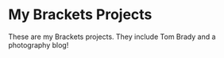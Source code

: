 # My Brackets Projects
These are my Brackets projects. 
They include Tom Brady and a photography blog!
